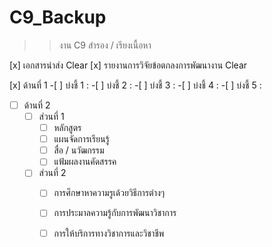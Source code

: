 # C9_Backup
>> งาน C9 สำรอง / เรียงเนื้อหา 

  [x]  เอกสารนำส่ง Clear
  [x]  รายงานการวิจัยข้อตกลงการพัฒนางาน Clear
 
  [x] ด้านที่ 1 
        -[ ]  บ่งชี้ 1 :
        -[ ]  บ่งชี้ 2 :
        -[ ]  บ่งชี้ 3 :
        -[ ]  บ่งชี้ 4 :
        -[ ]  บ่งชี้ 5 :
        
  -[ ]  ด้านที่ 2
        -[ ]  ส่วนที่ 1
              -[ ]  หลักสูตร
              -[ ]  แผนจัดการเรียนรู้
              -[ ]  สื่อ / นวัฒกรรม
              -[ ]  แฟ้มผลงานคัดสรรค
             
        -[ ]  ส่วนที่ 2
              -[ ]  การศึกษาหาความรูเด้วยวิธีการต่างๆ
              -[ ]  การประมาลความรู้กับการพัฒนาวิชาการ
              -[ ]  การให้บริการทางวิชาการและวิชาชีพ
              
